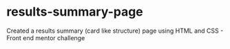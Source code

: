 # results-summary-page
Created a results summary (card like structure) page using HTML and CSS - Front end mentor challenge
